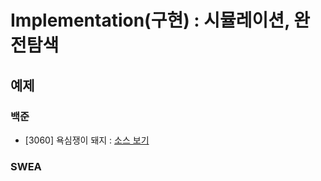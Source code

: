 # Implementation(구현) : 시뮬레이션, 완전탐색

## 예제
### 백준
- [3060] 욕심쟁이 돼지 : [소스 보기](https://github.com/YunSuJeong/Coding-Test/tree/main/%EB%B0%B1%EC%A4%80/Silver/3060.%E2%80%85%EC%9A%95%EC%8B%AC%EC%9F%81%EC%9D%B4%E2%80%85%EB%8F%BC%EC%A7%80)

### SWEA

